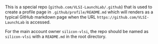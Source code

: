 This is a special repo (`github.com/VLSI-LaunchLab/.github`) that is used to create a profile page in `.github/profile/README.md` which will renders as a typical GitHub markdown page when the URL `https://github.com/VLSI-LaunchLab` is accessed.

For the main account owner `silicon-vlsi`, the repo should be named as `silicon-vlsi` with a `README.md` in the root directory.
